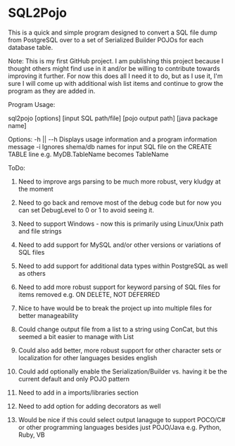 # SQL2Pojo
This is a quick and simple program designed to convert a SQL file dump from PostgreSQL over to a set of Serialized Builder POJOs for each database table.

Note: This is my first GitHub project.  I am publishing this project because I thought others might find use in it and/or be willing to contribute towards improving it further.  For now this does all I need it to do, but as I use it, I'm sure I will come up with additional wish list items and continue to grow the program as they are added in.

Program Usage:

sql2pojo [options] [input SQL path/file] [pojo output path] [java package name]

Options:
  -h || --h   Displays usage information and a program information message
  -i          Ignores shema/db names for input SQL file on the CREATE TABLE line e.g. MyDB.TableName becomes TableName

ToDo:

1. Need to improve args parsing to be much more robust, very kludgy at the moment

2. Need to go back and remove most of the debug code but for now you can set DebugLevel to 0 or 1 to avoid seeing it.

3. Need to support Windows - now this is primarily using Linux/Unix path and file strings

4. Need to add support for MySQL and/or other versions or variations of SQL files

5. Need to add support for additional data types within PostgreSQL as well as others

6. Need to add more robust support for keyword parsing of SQL files for items removed e.g. ON DELETE, NOT DEFERRED

7. Nice to have would be to break the project up into multiple files for better manageability

8. Could change output file from a list to a string using ConCat, but this seemed a bit easier to manage with List<string>

9. Could also add better, more robust support for other character sets or localization for other languages besides english

10. Could add optionally enable the Serialization/Builder vs. having it be the current default and only POJO pattern

11. Need to add in a imports/libraries section

12. Need to add option for adding decorators as well

13. Would be nice if this could select output lanaguge to support POCO/C# or other programming languages besides just POJO/Java e.g. Python, Ruby, VB



